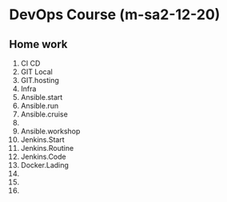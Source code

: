 # DevOps Course (m-sa2-12-20)

## Home work

01. CI CD
02. GIT Local
03. GIT.hosting
04. Infra
05. Ansible.start
06. Ansible.run
07. Ansible.cruise
08. 
09. Ansible.workshop
10. Jenkins.Start
11. Jenkins.Routine
12. Jenkins.Code
13. Docker.Lading
14.
15.
16.